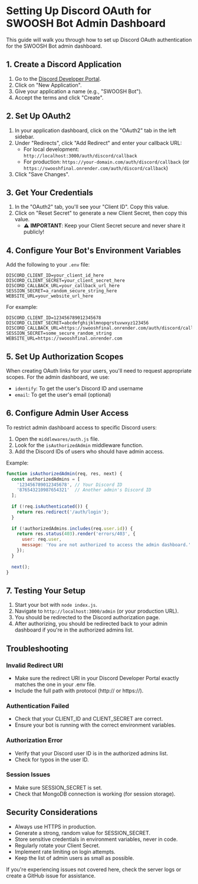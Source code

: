 # Setting Up Discord OAuth for SWOOSH Bot Admin Dashboard

This guide will walk you through how to set up Discord OAuth authentication for the SWOOSH Bot admin dashboard.

## 1. Create a Discord Application

1. Go to the [Discord Developer Portal](https://discord.com/developers/applications).
2. Click on "New Application".
3. Give your application a name (e.g., "SWOOSH Bot").
4. Accept the terms and click "Create".

## 2. Set Up OAuth2

1. In your application dashboard, click on the "OAuth2" tab in the left sidebar.
2. Under "Redirects", click "Add Redirect" and enter your callback URL:
   - For local development: `http://localhost:3000/auth/discord/callback`
   - For production: `https://your-domain.com/auth/discord/callback` (or `https://swooshfinal.onrender.com/auth/discord/callback`)
3. Click "Save Changes".

## 3. Get Your Credentials

1. In the "OAuth2" tab, you'll see your "Client ID". Copy this value.
2. Click on "Reset Secret" to generate a new Client Secret, then copy this value.
   - ⚠️ **IMPORTANT**: Keep your Client Secret secure and never share it publicly!

## 4. Configure Your Bot's Environment Variables

Add the following to your `.env` file:

```
DISCORD_CLIENT_ID=your_client_id_here
DISCORD_CLIENT_SECRET=your_client_secret_here
DISCORD_CALLBACK_URL=your_callback_url_here
SESSION_SECRET=a_random_secure_string_here
WEBSITE_URL=your_website_url_here
```

For example:
```
DISCORD_CLIENT_ID=123456789012345678
DISCORD_CLIENT_SECRET=abcdefghijklmnopqrstuvwxyz123456
DISCORD_CALLBACK_URL=https://swooshfinal.onrender.com/auth/discord/callback
SESSION_SECRET=some_secure_random_string
WEBSITE_URL=https://swooshfinal.onrender.com
```

## 5. Set Up Authorization Scopes

When creating OAuth links for your users, you'll need to request appropriate scopes. For the admin dashboard, we use:

- `identify`: To get the user's Discord ID and username
- `email`: To get the user's email (optional)

## 6. Configure Admin User Access

To restrict admin dashboard access to specific Discord users:

1. Open the `middlewares/auth.js` file.
2. Look for the `isAuthorizedAdmin` middleware function.
3. Add the Discord IDs of users who should have admin access.

Example:
```javascript
function isAuthorizedAdmin(req, res, next) {
  const authorizedAdmins = [
    '123456789012345678', // Your Discord ID
    '876543210987654321'  // Another admin's Discord ID
  ];
  
  if (!req.isAuthenticated()) {
    return res.redirect('/auth/login');
  }
  
  if (!authorizedAdmins.includes(req.user.id)) {
    return res.status(403).render('errors/403', { 
      user: req.user,
      message: 'You are not authorized to access the admin dashboard.' 
    });
  }
  
  next();
}
```

## 7. Testing Your Setup

1. Start your bot with `node index.js`.
2. Navigate to `http://localhost:3000/admin` (or your production URL).
3. You should be redirected to the Discord authorization page.
4. After authorizing, you should be redirected back to your admin dashboard if you're in the authorized admins list.

## Troubleshooting

### Invalid Redirect URI
- Make sure the redirect URI in your Discord Developer Portal exactly matches the one in your .env file.
- Include the full path with protocol (http:// or https://).

### Authentication Failed
- Check that your CLIENT_ID and CLIENT_SECRET are correct.
- Ensure your bot is running with the correct environment variables.

### Authorization Error
- Verify that your Discord user ID is in the authorized admins list.
- Check for typos in the user ID.

### Session Issues
- Make sure SESSION_SECRET is set.
- Check that MongoDB connection is working (for session storage).

## Security Considerations

- Always use HTTPS in production.
- Generate a strong, random value for SESSION_SECRET.
- Store sensitive credentials in environment variables, never in code.
- Regularly rotate your Client Secret.
- Implement rate limiting on login attempts.
- Keep the list of admin users as small as possible.

If you're experiencing issues not covered here, check the server logs or create a GitHub issue for assistance.
